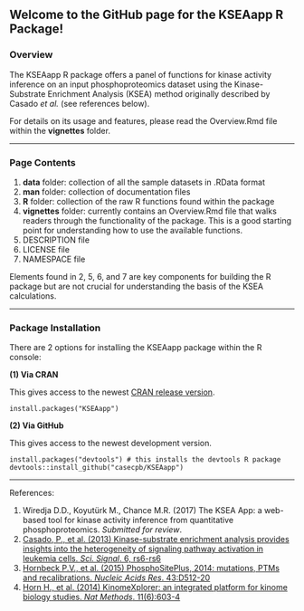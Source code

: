 ## Welcome to the GitHub page for the KSEAapp R Package!

### Overview

The KSEAapp R package offers a panel of functions for kinase activity inference on an input phosphoproteomics dataset using the Kinase-Substrate Enrichment Analysis (KSEA) method originally described by Casado *et al.* (see references below). 

For details on its usage and features, please read the Overview.Rmd file within the **vignettes** folder.

-----
### Page Contents

1. **data** folder: collection of all the sample datasets in .RData format
2. **man** folder: collection of documentation files
3. **R** folder: collection of the raw R functions found within the package
4. **vignettes** folder: currently contains an Overview.Rmd file that walks readers through the functionality of the package. This is a good starting point for understanding how to use the available functions.
5. DESCRIPTION file
6. LICENSE file
7. NAMESPACE file


Elements found in 2, 5, 6, and 7 are key components for building the R package but are not crucial for understanding the basis of the KSEA calculations. 

-----
### Package Installation

There are 2 options for installing the KSEAapp package within the R console:

**(1) Via CRAN**

This gives access to the newest [CRAN release version](https://CRAN.R-project.org/package=KSEAapp). 
```
install.packages("KSEAapp")
```

**(2) Via GitHub**

This gives access to the newest development version. 
```
install.packages("devtools") # this installs the devtools R package 
devtools::install_github("casecpb/KSEAapp")
```


-----
References:

1. Wiredja D.D., Koyutürk M., Chance M.R. (2017) The KSEA App: a web-based tool for kinase activity inference from quantitative phosphoproteomics. *Submitted for review*.
2. [Casado, P., et al. (2013) Kinase-substrate enrichment analysis provides insights into the heterogeneity of signaling pathway activation in leukemia cells. *Sci. Signal*. 6, rs6-rs6](http://stke.sciencemag.org/content/6/268/rs6.long)
3. [Hornbeck P.V., et al. (2015) PhosphoSitePlus, 2014: mutations, PTMs and recalibrations. *Nucleic Acids Res*. 43:D512-20](https://academic.oup.com/nar/article/43/D1/D512/2439467/PhosphoSitePlus-2014-mutations-PTMs-and)
4. [Horn H., et al. (2014) KinomeXplorer: an integrated platform for kinome biology studies. *Nat Methods*. 11(6):603-4](http://www.nature.com/nmeth/journal/v11/n6/full/nmeth.2968.html)
